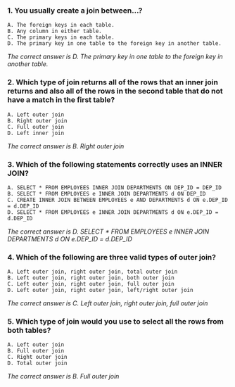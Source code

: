 ### 1. You usually create a join between…?
    A. The foreign keys in each table.
    B. Any column in either table.
    C. The primary keys in each table.
    D. The primary key in one table to the foreign key in another table.

_The correct answer is D. The primary key in one table to the foreign key in another table._
### 2. Which type of join returns all of the rows that an inner join returns and also all of the rows in the second table that do not have a match in the first table?
    A. Left outer join
    B. Right outer join
    C. Full outer join
    D. Left inner join

_The correct answer is B. Right outer join_
### 3. Which of the following statements correctly uses an INNER JOIN? 
    A. SELECT * FROM EMPLOYEES INNER JOIN DEPARTMENTS ON DEP_ID = DEP_ID
    B. SELECT * FROM EMPLOYEES e INNER JOIN DEPARTMENTS d ON DEP_ID 
    C. CREATE INNER JOIN BETWEEN EMPLOYEES e AND DEPARTMENTS d ON e.DEP_ID = d.DEP_ID
    D. SELECT * FROM EMPLOYEES e INNER JOIN DEPARTMENTS d ON e.DEP_ID = d.DEP_ID

_The correct answer is D. SELECT * FROM EMPLOYEES e INNER JOIN DEPARTMENTS d ON e.DEP_ID = d.DEP_ID_
### 4. Which of the following are three valid types of outer join?
    A. Left outer join, right outer join, total outer join
    B. Left outer join, right outer join, both outer join 
    C. Left outer join, right outer join, full outer join
    D. Left outer join, right outer join, left/right outer join

_The correct answer is C. Left outer join, right outer join, full outer join_
### 5. Which type of join would you use to select all the rows from both tables?
    A. Left outer join
    B. Full outer join
    C. Right outer join
    D. Total outer join

_The correct answer is B. Full outer join_
